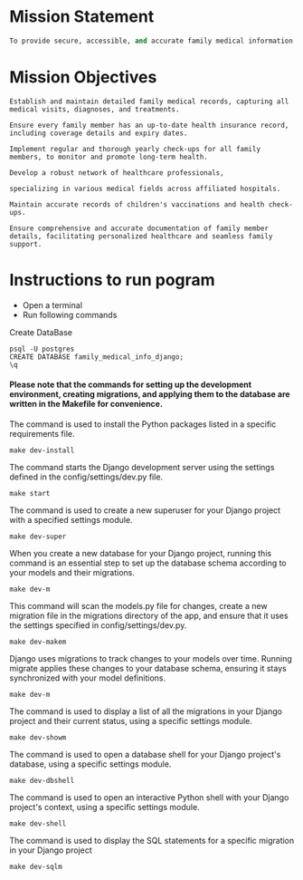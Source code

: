 # Mission Statement

```python
To provide secure, accessible, and accurate family medical information to enhance patient care and health outcomes.
```

# Mission Objectives

```
Establish and maintain detailed family medical records, capturing all medical visits, diagnoses, and treatments.

Ensure every family member has an up-to-date health insurance record, including coverage details and expiry dates.

Implement regular and thorough yearly check-ups for all family members, to monitor and promote long-term health.

Develop a robust network of healthcare professionals, 

specializing in various medical fields across affiliated hospitals.

Maintain accurate records of children's vaccinations and health check-ups.

Ensure comprehensive and accurate documentation of family member details, facilitating personalized healthcare and seamless family support.
```
# Instructions to run pogram

- Open a terminal
- Run following commands


Create DataBase

```
psql -U postgres
CREATE DATABASE family_medical_info_django;
\q
```

#### Please note that the commands for setting up the development environment, creating migrations, and applying them to the database are written in the Makefile for convenience.

The command  is used to install the Python packages listed in a specific requirements file.

```
make dev-install
```

The command starts the Django development server using the settings defined in the config/settings/dev.py file.

```
make start
```
The command is used to create a new superuser for your Django project with a specified settings module. 
```
make dev-super
```

When you create a new database for your Django project, running this command is an essential step to set up the database schema according to your models and their migrations.

```
make dev-m
```

This command will scan the models.py file for changes, create a new migration file in the migrations directory of the app, and ensure that it uses the settings specified in config/settings/dev.py.

```
make dev-makem
```

Django uses migrations to track changes to your models over time. Running migrate applies these changes to your database schema, ensuring it stays synchronized with your model definitions.

```
make dev-m
```

The command  is used to display a list of all the migrations in your Django project and their current status, using a specific settings module.

```
make dev-showm
```

The command is used to open a database shell for your Django project's database, using a specific settings module.

```
make dev-dbshell
```


The command is used to open an interactive Python shell with your Django project's context, using a specific settings module. 

```
make dev-shell
```

The command is used to display the SQL statements for a specific migration in your Django project

```
make dev-sqlm
```
